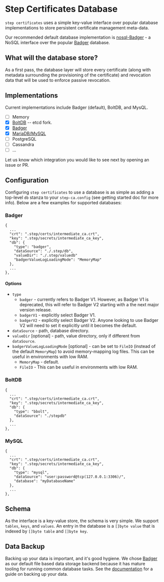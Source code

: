 # Step Certificates Database

`step certificates` uses a simple key-value interface over popular database
implementations to store persistent certificate management meta-data.

Our recommended default database implementation is
[nosql-Badger](https://github.com/smallstep/nosql/badger) - a NoSQL interface
over the popular [Badger](https://github.com/dgraph-io/badger) database.

## What will the database store?

As a first pass, the database layer will store every certificate (along with
metadata surrounding the provisioning of the certificate) and revocation data
that will be used to enforce passive revocation.

## Implementations

Current implementations include Badger (default), BoltDB, and MysQL.

- [ ] Memory
- [x] [BoltDB](https://github.com/etcd-io/bbolt) -- etcd fork.
- [x] [Badger](https://github.com/dgraph-io/badger)
- [x] [MariaDB/MySQL](https://github.com/go-sql-driver/mysql)
- [ ] PostgreSQL
- [ ] Cassandra
- [ ] ...

Let us know which integration you would like to see next by opening an issue or PR.

## Configuration

Configuring `step certificates` to use a database is as simple as adding a
top-level `db` stanza to your `step-ca.config` (see getting started doc for
more info).  Below are a few examples for supported databases:

### Badger

```
{
  ...
  "crt": ".step/certs/intermediate_ca.crt",
  "key": ".step/secrets/intermediate_ca_key",
  "db": {
    "type": "badger",
    "dataSource": "./.step/db",
    "valueDir": "./.step/valuedb"
    "badgerValueLogLoadingMode": "MemoryMap"
  },
  ...
},
```

#### Options

* `type`
    * `badger` - currently refers to Badger V1. However, as Badger V1 is deprecated,
    this will refer to Badger V2 starting with a the next major version release.
    * `badgerV1` - explicitly select Badger V1.
    * `badgerV2` - explicitly select Badger V2. Anyone looking to use Badger V2
    will need to set it explicitly until it becomes the default.
* `dataSource` - path, database directory.
* `valueDir` [optional] - path, value directory, only if different from `dataSource`.
* `badgerValueLogLoadingMode` [optional] - can be set to `FileIO` (instead of the default
        `MemoryMap`) to avoid memory-mapping log files. This can be
        useful in environments with low RAM.
    * `MemoryMap` - default.
    * `FileIO` - This can be useful in environments with low RAM.

### BoltDB

```
{
  ...
  "crt": ".step/certs/intermediate_ca.crt",
  "key": ".step/secrets/intermediate_ca_key",
  "db": {
    "type": "bbolt",
    "dataSource": "./stepdb"
  },
  ...
},
```

### MySQL

```
{
  ...
  "crt": ".step/certs/intermediate_ca.crt",
  "key": ".step/secrets/intermediate_ca_key",
  "db": {
    "type": "mysql",
    "dataSource": "user:password@tcp(127.0.0.1:3306)/",
    "database": "myDatabaseName"
  },
  ...
},
```

## Schema

As the interface is a key-value store, the schema is very simple. We support
`tables`, `keys`, and `values`. An entry in the database is a `[]byte value`
that is indexed by `[]byte table` and `[]byte key`.

## Data Backup

Backing up your data is important, and it's good hygiene. We chose
[Badger](https://github.com/dgraph-io/badger) as our default file based data
storage backend because it has mature tooling for running common database
tasks. See the [documentation](https://github.com/dgraph-io/badger#database-backup)
for a guide on backing up your data.
